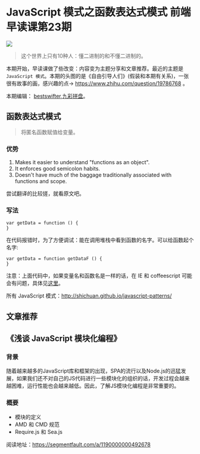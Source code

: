 # JavaScript 模式之函数表达式模式 前端早读课第23期
![](http://upload-images.jianshu.io/upload_images/7219342-ca7079a7c0dd58a5.jpg?imageMogr2/auto-orient/strip%7CimageView2/2/w/1240)
> 这个世界上只有10种人：懂二进制的和不懂二进制的。

本期开始，早读课做了些改变：内容变为主题分享和文章推荐。最近的主题是 `JavaScript 模式`。本期的头图的是《自由引导人们》(假装和本期有关系)，一张很有故事的画，感兴趣的点-> https://www.zhihu.com/question/19786768 。

本期编辑： [bestswifter](http://www.jianshu.com/u/3e55748920d2),[九彩拼盘](http://www.jianshu.com/u/EhUmA3)。

## 函数表达式模式
> 将匿名函数赋值给变量。

### 优势
1. Makes it easier to understand "functions as an object".
2. It enforces good semicolon habits.
3. Doesn't have much of the baggage traditionally associated with functions and scope.

尝试翻译的比较搓，就看原文吧。

### 写法
```
var getData = function () {
}
```

在代码报错时，为了方便调试：能在调用堆栈中看到函数的名字。可以给函数起个名字: 
```
var getData = function getDataF () {
}
```

注意：上面代码中，如果变量名和函数名是一样的话，在 IE 和 coffeescript 可能会有问题，具体见[这里](https://github.com/jashkenas/coffeescript/issues/366)。

所有 JavaScript 模式：http://shichuan.github.io/javascript-patterns/

## 文章推荐
## 《浅谈 JavaScript 模块化编程》

### 背景
随着越来越多的JavaScript库和框架的出现，SPA的流行以及Node.js的迅猛发展，如果我们还不对自己的JS代码进行一些模块化的组织的话，开发过程会越来越困难，运行性能也会越来越低。因此，了解JS模块化编程是非常重要的。

### 概要
* 模块的定义
* AMD 和 CMD 规范
* Require.js 和 Sea.js

阅读地址：https://segmentfault.com/a/1190000000492678